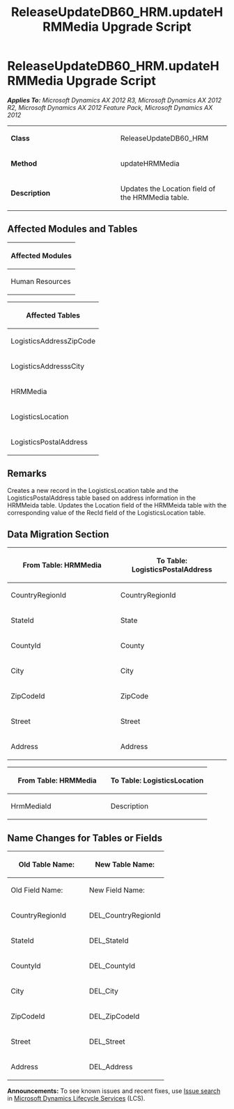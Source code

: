 ﻿---
title: ReleaseUpdateDB60_HRM.updateHRMMedia Upgrade Script
TOCTitle: ReleaseUpdateDB60_HRM.updateHRMMedia Upgrade Script
ms:assetid: a248219e-3b04-d348-a55d-beecbb05c9f2
ms:mtpsurl: https://msdn.microsoft.com/en-us/library/JJ736745(v=AX.60)
ms:contentKeyID: 49710177
ms.date: 05/18/2015
mtps_version: v=AX.60
---

# ReleaseUpdateDB60\_HRM.updateHRMMedia Upgrade Script 


_**Applies To:** Microsoft Dynamics AX 2012 R3, Microsoft Dynamics AX 2012 R2, Microsoft Dynamics AX 2012 Feature Pack, Microsoft Dynamics AX 2012_

<table>
<colgroup>
<col style="width: 50%" />
<col style="width: 50%" />
</colgroup>
<tbody>
<tr class="odd">
<td><p><strong>Class</strong></p></td>
<td><p>ReleaseUpdateDB60_HRM</p></td>
</tr>
<tr class="even">
<td><p><strong>Method</strong></p></td>
<td><p>updateHRMMedia</p></td>
</tr>
<tr class="odd">
<td><p><strong>Description</strong></p></td>
<td><p>Updates the Location field of the HRMMedia table.</p></td>
</tr>
</tbody>
</table>


## Affected Modules and Tables

<table>
<colgroup>
<col style="width: 100%" />
</colgroup>
<thead>
<tr class="header">
<th><p>Affected Modules</p></th>
</tr>
</thead>
<tbody>
<tr class="odd">
<td><p>Human Resources</p></td>
</tr>
</tbody>
</table>


<table>
<colgroup>
<col style="width: 100%" />
</colgroup>
<thead>
<tr class="header">
<th><p>Affected Tables</p></th>
</tr>
</thead>
<tbody>
<tr class="odd">
<td><p>LogisticsAddressZipCode</p></td>
</tr>
<tr class="even">
<td><p>LogisticsAddresssCity</p></td>
</tr>
<tr class="odd">
<td><p>HRMMedia</p></td>
</tr>
<tr class="even">
<td><p>LogisticsLocation</p></td>
</tr>
<tr class="odd">
<td><p>LogisticsPostalAddress</p></td>
</tr>
</tbody>
</table>


## Remarks

Creates a new record in the LogisticsLocation table and the LogisticsPostalAddress table based on address information in the HRMMeida table. Updates the Location field of the HRMMeida table with the corresponding value of the RecId field of the LogisticsLocation table.

## Data Migration Section

<table>
<colgroup>
<col style="width: 50%" />
<col style="width: 50%" />
</colgroup>
<thead>
<tr class="header">
<th><p>From Table: HRMMedia</p></th>
<th><p>To Table: LogisticsPostalAddress</p></th>
</tr>
</thead>
<tbody>
<tr class="odd">
<td><p>CountryRegionId</p></td>
<td><p>CountryRegionId</p></td>
</tr>
<tr class="even">
<td><p>StateId</p></td>
<td><p>State</p></td>
</tr>
<tr class="odd">
<td><p>CountyId</p></td>
<td><p>County</p></td>
</tr>
<tr class="even">
<td><p>City</p></td>
<td><p>City</p></td>
</tr>
<tr class="odd">
<td><p>ZipCodeId</p></td>
<td><p>ZipCode</p></td>
</tr>
<tr class="even">
<td><p>Street</p></td>
<td><p>Street</p></td>
</tr>
<tr class="odd">
<td><p>Address</p></td>
<td><p>Address</p></td>
</tr>
</tbody>
</table>


<table>
<colgroup>
<col style="width: 50%" />
<col style="width: 50%" />
</colgroup>
<thead>
<tr class="header">
<th><p>From Table: HRMMedia</p></th>
<th><p>To Table: LogisticsLocation</p></th>
</tr>
</thead>
<tbody>
<tr class="odd">
<td><p>HrmMediaId</p></td>
<td><p>Description</p></td>
</tr>
</tbody>
</table>


## Name Changes for Tables or Fields

<table>
<colgroup>
<col style="width: 50%" />
<col style="width: 50%" />
</colgroup>
<thead>
<tr class="header">
<th><p>Old Table Name:</p></th>
<th><p>New Table Name:</p></th>
</tr>
</thead>
<tbody>
<tr class="odd">
<td><p>Old Field Name:</p></td>
<td><p>New Field Name:</p></td>
</tr>
<tr class="even">
<td><p>CountryRegionId</p></td>
<td><p>DEL_CountryRegionId</p></td>
</tr>
<tr class="odd">
<td><p>StateId</p></td>
<td><p>DEL_StateId</p></td>
</tr>
<tr class="even">
<td><p>CountyId</p></td>
<td><p>DEL_CountyId</p></td>
</tr>
<tr class="odd">
<td><p>City</p></td>
<td><p>DEL_City</p></td>
</tr>
<tr class="even">
<td><p>ZipCodeId</p></td>
<td><p>DEL_ZipCodeId</p></td>
</tr>
<tr class="odd">
<td><p>Street</p></td>
<td><p>DEL_Street</p></td>
</tr>
<tr class="even">
<td><p>Address</p></td>
<td><p>DEL_Address</p></td>
</tr>
</tbody>
</table>

  
**Announcements:** To see known issues and recent fixes, use [Issue search](http://go.microsoft.com/fwlink/?linkid=389258) in [Microsoft Dynamics Lifecycle Services](http://go.microsoft.com/fwlink/?linkid=306505) (LCS).

